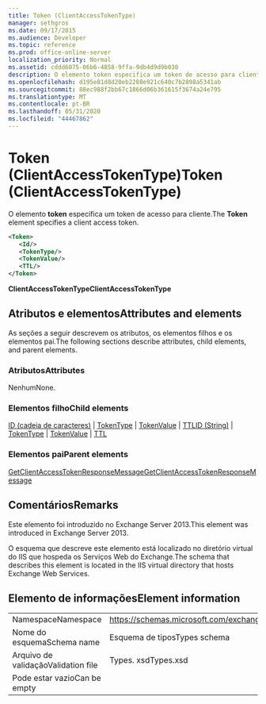```yaml
---
title: Token (ClientAccessTokenType)
manager: sethgros
ms.date: 09/17/2015
ms.audience: Developer
ms.topic: reference
ms.prod: office-online-server
localization_priority: Normal
ms.assetid: cddd6075-06b6-4858-9ffa-9db4d9d9b030
description: O elemento token especifica um token de acesso para cliente.
ms.openlocfilehash: d195e81d8d20eb2288e921c640c7b2898a5341ab
ms.sourcegitcommit: 88ec988f2bb67c1866d06b361615f3674a24e795
ms.translationtype: MT
ms.contentlocale: pt-BR
ms.lasthandoff: 05/31/2020
ms.locfileid: "44467862"
---
```

# <a name="token-clientaccesstokentype"></a><span data-ttu-id="5cc94-103">Token (ClientAccessTokenType)</span><span class="sxs-lookup"><span data-stu-id="5cc94-103">Token (ClientAccessTokenType)</span></span>

<span data-ttu-id="5cc94-104">O elemento **token** especifica um token de acesso para cliente.</span><span class="sxs-lookup"><span data-stu-id="5cc94-104">The **Token** element specifies a client access token.</span></span> 
  
```XML
<Token>
   <Id/>
   <TokenType/>
   <TokenValue/>
   <TTL/>
</Token>
```

 <span data-ttu-id="5cc94-105">**ClientAccessTokenType**</span><span class="sxs-lookup"><span data-stu-id="5cc94-105">**ClientAccessTokenType**</span></span>
## <a name="attributes-and-elements"></a><span data-ttu-id="5cc94-106">Atributos e elementos</span><span class="sxs-lookup"><span data-stu-id="5cc94-106">Attributes and elements</span></span>

<span data-ttu-id="5cc94-107">As seções a seguir descrevem os atributos, os elementos filhos e os elementos pai.</span><span class="sxs-lookup"><span data-stu-id="5cc94-107">The following sections describe attributes, child elements, and parent elements.</span></span>
  
### <a name="attributes"></a><span data-ttu-id="5cc94-108">Atributos</span><span class="sxs-lookup"><span data-stu-id="5cc94-108">Attributes</span></span>

<span data-ttu-id="5cc94-109">Nenhum</span><span class="sxs-lookup"><span data-stu-id="5cc94-109">None.</span></span>
  
### <a name="child-elements"></a><span data-ttu-id="5cc94-110">Elementos filho</span><span class="sxs-lookup"><span data-stu-id="5cc94-110">Child elements</span></span>

<span data-ttu-id="5cc94-111">[ID (cadeia de caracteres)](id-string.md)  |  [TokenType](tokentype.md)  |  [TokenValue](tokenvalue.md)  |  [TTL](ttl.md)</span><span class="sxs-lookup"><span data-stu-id="5cc94-111">[ID (String)](id-string.md) | [TokenType](tokentype.md) | [TokenValue](tokenvalue.md) | [TTL](ttl.md)</span></span>
  
### <a name="parent-elements"></a><span data-ttu-id="5cc94-112">Elementos pai</span><span class="sxs-lookup"><span data-stu-id="5cc94-112">Parent elements</span></span>

[<span data-ttu-id="5cc94-113">GetClientAccessTokenResponseMessage</span><span class="sxs-lookup"><span data-stu-id="5cc94-113">GetClientAccessTokenResponseMessage</span></span>](getclientaccesstokenresponsemessage.md)
  
## <a name="remarks"></a><span data-ttu-id="5cc94-114">Comentários</span><span class="sxs-lookup"><span data-stu-id="5cc94-114">Remarks</span></span>

<span data-ttu-id="5cc94-115">Este elemento foi introduzido no Exchange Server 2013.</span><span class="sxs-lookup"><span data-stu-id="5cc94-115">This element was introduced in Exchange Server 2013.</span></span>
  
<span data-ttu-id="5cc94-116">O esquema que descreve este elemento está localizado no diretório virtual do IIS que hospeda os Serviços Web do Exchange.</span><span class="sxs-lookup"><span data-stu-id="5cc94-116">The schema that describes this element is located in the IIS virtual directory that hosts Exchange Web Services.</span></span>
  
## <a name="element-information"></a><span data-ttu-id="5cc94-117">Elemento de informações</span><span class="sxs-lookup"><span data-stu-id="5cc94-117">Element information</span></span>

|||
|:-----|:-----|
|<span data-ttu-id="5cc94-118">Namespace</span><span class="sxs-lookup"><span data-stu-id="5cc94-118">Namespace</span></span>  <br/> |https://schemas.microsoft.com/exchange/services/2006/types  <br/> |
|<span data-ttu-id="5cc94-119">Nome do esquema</span><span class="sxs-lookup"><span data-stu-id="5cc94-119">Schema name</span></span>  <br/> |<span data-ttu-id="5cc94-120">Esquema de tipos</span><span class="sxs-lookup"><span data-stu-id="5cc94-120">Types schema</span></span>  <br/> |
|<span data-ttu-id="5cc94-121">Arquivo de validação</span><span class="sxs-lookup"><span data-stu-id="5cc94-121">Validation file</span></span>  <br/> |<span data-ttu-id="5cc94-122">Types. xsd</span><span class="sxs-lookup"><span data-stu-id="5cc94-122">Types.xsd</span></span>  <br/> |
|<span data-ttu-id="5cc94-123">Pode estar vazio</span><span class="sxs-lookup"><span data-stu-id="5cc94-123">Can be empty</span></span>  <br/> ||
   

